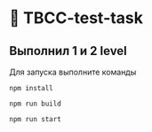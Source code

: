 # :pencil: TBCC-test-task

## Выполнил 1 и 2 level
Для запуска выполните команды
```
npm install
```
```
npm run build
```
```
npm run start
```
